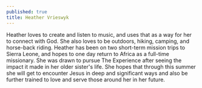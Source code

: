 ```yaml
---
published: true
title: Heather Vrieswyk
---
```


Heather loves to create and listen to music, and uses that as a way for her to connect with God. She also loves to be outdoors, hiking, camping, and horse-back riding. Heather has been on two short-term mission trips to Sierra Leone, and hopes to one day return to Africa as a full-time missionary. She was drawn to pursue The Experience after seeing the impact it made in her older sister's life. She hopes that through this summer she will get to encounter Jesus in deep and significant ways and also be further trained to love and serve those around her in her future.